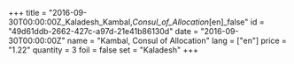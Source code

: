 +++
title = "2016-09-30T00:00:00Z_Kaladesh_Kambal,_Consul_of_Allocation_[en]_false"
id = "49d61ddb-2662-427c-a97d-21e41b86130d"
date = "2016-09-30T00:00:00Z"
name = "Kambal, Consul of Allocation"
lang = ["en"]
price = "1.22"
quantity = 3
foil = false
set = "Kaladesh"
+++
